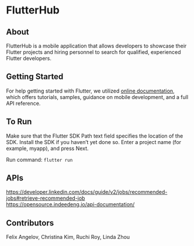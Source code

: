 # FlutterHub

## About 
FlutterHub is a mobile application that allows developers to showcase their Flutter projects and hiring personnel to search for qualified, experienced Flutter developers. 

## Getting Started

For help getting started with Flutter, we utilized [online documentation](https://flutter.dev/docs), which offers tutorials, 
samples, guidance on mobile development, and a full API reference.

## To Run

Make sure that the Flutter SDK Path text field specifies the location of the SDK. Install the SDK if you haven’t yet done so.
Enter a project name (for example, myapp), and press Next.

Run command: `flutter run`

## APIs
https://developer.linkedin.com/docs/guide/v2/jobs/recommended-jobs#retrieve-recommended-job </br>
https://opensource.indeedeng.io/api-documentation/

## Contributors

Felix Angelov,
Christina Kim,
Ruchi Roy,
Linda Zhou


